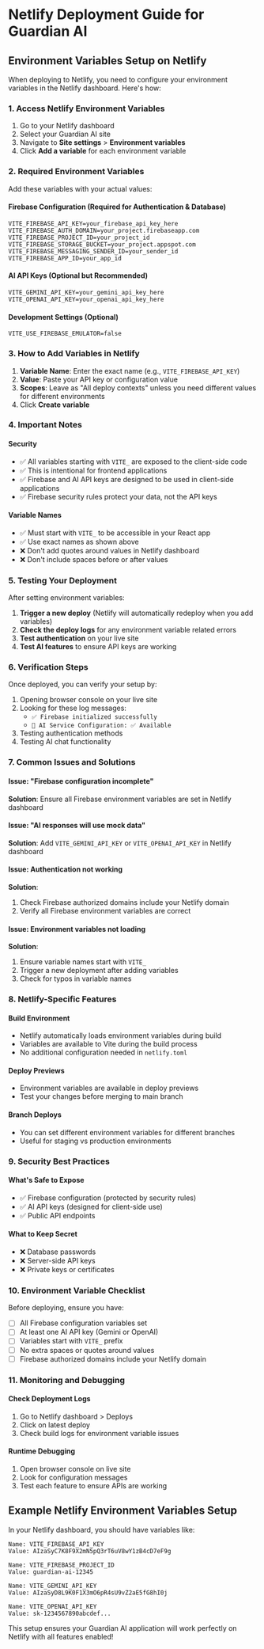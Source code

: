 # Netlify Deployment Guide for Guardian AI

## Environment Variables Setup on Netlify

When deploying to Netlify, you need to configure your environment variables in the Netlify dashboard. Here's how:

### 1. Access Netlify Environment Variables

1. Go to your Netlify dashboard
2. Select your Guardian AI site
3. Navigate to **Site settings** > **Environment variables**
4. Click **Add a variable** for each environment variable

### 2. Required Environment Variables

Add these variables with your actual values:

#### Firebase Configuration (Required for Authentication & Database)
```
VITE_FIREBASE_API_KEY=your_firebase_api_key_here
VITE_FIREBASE_AUTH_DOMAIN=your_project.firebaseapp.com
VITE_FIREBASE_PROJECT_ID=your_project_id
VITE_FIREBASE_STORAGE_BUCKET=your_project.appspot.com
VITE_FIREBASE_MESSAGING_SENDER_ID=your_sender_id
VITE_FIREBASE_APP_ID=your_app_id
```

#### AI API Keys (Optional but Recommended)
```
VITE_GEMINI_API_KEY=your_gemini_api_key_here
VITE_OPENAI_API_KEY=your_openai_api_key_here
```

#### Development Settings (Optional)
```
VITE_USE_FIREBASE_EMULATOR=false
```

### 3. How to Add Variables in Netlify

1. **Variable Name**: Enter the exact name (e.g., `VITE_FIREBASE_API_KEY`)
2. **Value**: Paste your API key or configuration value
3. **Scopes**: Leave as "All deploy contexts" unless you need different values for different environments
4. Click **Create variable**

### 4. Important Notes

#### Security
- ✅ All variables starting with `VITE_` are exposed to the client-side code
- ✅ This is intentional for frontend applications
- ✅ Firebase and AI API keys are designed to be used in client-side applications
- ✅ Firebase security rules protect your data, not the API keys

#### Variable Names
- ✅ Must start with `VITE_` to be accessible in your React app
- ✅ Use exact names as shown above
- ❌ Don't add quotes around values in Netlify dashboard
- ❌ Don't include spaces before or after values

### 5. Testing Your Deployment

After setting environment variables:

1. **Trigger a new deploy** (Netlify will automatically redeploy when you add variables)
2. **Check the deploy logs** for any environment variable related errors
3. **Test authentication** on your live site
4. **Test AI features** to ensure API keys are working

### 6. Verification Steps

Once deployed, you can verify your setup by:

1. Opening browser console on your live site
2. Looking for these log messages:
   - `✅ Firebase initialized successfully`
   - `🤖 AI Service Configuration: ✅ Available`
3. Testing authentication methods
4. Testing AI chat functionality

### 7. Common Issues and Solutions

#### Issue: "Firebase configuration incomplete"
**Solution**: Ensure all Firebase environment variables are set in Netlify dashboard

#### Issue: "AI responses will use mock data"
**Solution**: Add `VITE_GEMINI_API_KEY` or `VITE_OPENAI_API_KEY` in Netlify dashboard

#### Issue: Authentication not working
**Solution**: 
1. Check Firebase authorized domains include your Netlify domain
2. Verify all Firebase environment variables are correct

#### Issue: Environment variables not loading
**Solution**:
1. Ensure variable names start with `VITE_`
2. Trigger a new deployment after adding variables
3. Check for typos in variable names

### 8. Netlify-Specific Features

#### Build Environment
- Netlify automatically loads environment variables during build
- Variables are available to Vite during the build process
- No additional configuration needed in `netlify.toml`

#### Deploy Previews
- Environment variables are available in deploy previews
- Test your changes before merging to main branch

#### Branch Deploys
- You can set different environment variables for different branches
- Useful for staging vs production environments

### 9. Security Best Practices

#### What's Safe to Expose
- ✅ Firebase configuration (protected by security rules)
- ✅ AI API keys (designed for client-side use)
- ✅ Public API endpoints

#### What to Keep Secret
- ❌ Database passwords
- ❌ Server-side API keys
- ❌ Private keys or certificates

### 10. Environment Variable Checklist

Before deploying, ensure you have:

- [ ] All Firebase configuration variables set
- [ ] At least one AI API key (Gemini or OpenAI)
- [ ] Variables start with `VITE_` prefix
- [ ] No extra spaces or quotes around values
- [ ] Firebase authorized domains include your Netlify domain

### 11. Monitoring and Debugging

#### Check Deployment Logs
1. Go to Netlify dashboard > Deploys
2. Click on latest deploy
3. Check build logs for environment variable issues

#### Runtime Debugging
1. Open browser console on live site
2. Look for configuration messages
3. Test each feature to ensure APIs are working

## Example Netlify Environment Variables Setup

In your Netlify dashboard, you should have variables like:

```
Name: VITE_FIREBASE_API_KEY
Value: AIzaSyC7K8F9X2mN5pQ3rT6uV8wY1zB4cD7eF9g

Name: VITE_FIREBASE_PROJECT_ID  
Value: guardian-ai-12345

Name: VITE_GEMINI_API_KEY
Value: AIzaSyD8L9K0F1X3mO6pR4sU9vZ2aE5fG8hI0j

Name: VITE_OPENAI_API_KEY
Value: sk-1234567890abcdef...
```

This setup ensures your Guardian AI application will work perfectly on Netlify with all features enabled!